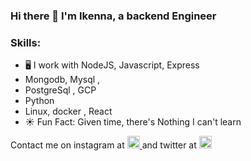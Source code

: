 ### Hi there 👋 I'm Ikenna, a backend Engineer

### Skills: 
* 🖥️ I work with NodeJS, Javascript, Express
* Mongodb, Mysql ,
* PostgreSql , GCP 
* Python
* Linux, docker , React
* ☀️ Fun Fact: Given time, there's Nothing I can't learn


Contact me on instagram at [<img src='https://cdn.jsdelivr.net/npm/simple-icons@3.0.1/icons/instagram.svg' alt='instagram' height='20'> ](https://www.instagram.com/Gbambor_Jnr/) and twitter at [<img src='https://cdn.jsdelivr.net/npm/simple-icons@3.0.1/icons/twitter.svg' alt='twitter' height='20'>](https://twitter.com/Gbambor_Jnr)  
